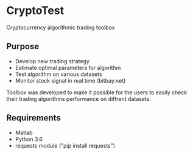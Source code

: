 # CryptoTest
Cryptocurrency algorithmic trading toolbox

## Purpose
* Develop new trading strategy
* Estimate optimal parameters for algorithm
* Test algorithm on various datasets
* Monitor stock signal in real time (bitbay.net)

Toolbox was developed to make it possible for the users to easily check their trading algorithms performance on diffrent datasets.

## Requirements
* Matlab
* Python 3.6
* requests module ("pip install requests")

